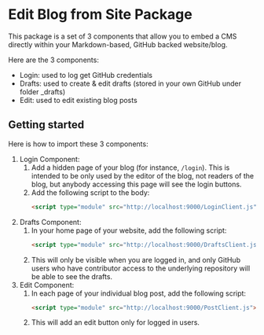 # Edit Blog from Site Package

This package is a set of 3 components that allow you to embed a CMS directly within your Markdown-based, GitHub backed website/blog.

Here are the 3 components:
* Login: used to log get GitHub credentials
* Drafts: used to create & edit drafts (stored in your own GitHub under folder _drafts)
* Edit: used to edit existing blog posts

## Getting started 

Here is how to import these 3 components:
1. Login Component: 
   1. Add a hidden page of your blog (for instance, `/login`). This is intended to be only used by the editor of the blog, not readers of the blog, but anybody accessing this page will see the login buttons.
   2.  Add the following script to the body: 
        ```html 
        <script type="module" src="http://localhost:9000/LoginClient.js"></script>
        ```
2. Drafts Component:
   1. In your home page of your website, add the following script: 
        ```html 
        <script type="module" src="http://localhost:9000/DraftsClient.js"></script>
        ```
    2. This will only be visible when you are logged in, and only GitHub users who have contributor access to the underlying repository will be able to see the drafts.
3. Edit Component:
   1. In each page of your individual blog post, add the following script:
        ```html 
        <script type="module" src="http://localhost:9000/PostClient.js"></script>
        ```
    2. This will add an edit button only for logged in users.


